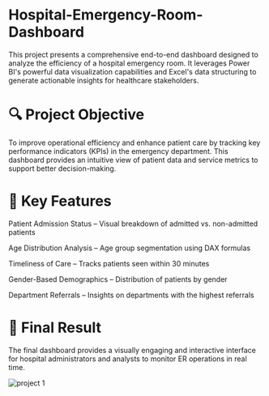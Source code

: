 # Hospital-Emergency-Room-Dashboard
This project presents a comprehensive end-to-end dashboard designed to analyze the efficiency of a hospital emergency room. It leverages Power BI's powerful data visualization capabilities and Excel's data structuring to generate actionable insights for healthcare stakeholders.
# 🔍 Project Objective
To improve operational efficiency and enhance patient care by tracking key performance indicators (KPIs) in the emergency department. This dashboard provides an intuitive view of patient data and service metrics to support better decision-making.

# 🚀 Key Features
Patient Admission Status – Visual breakdown of admitted vs. non-admitted patients

Age Distribution Analysis – Age group segmentation using DAX formulas

Timeliness of Care – Tracks patients seen within 30 minutes

Gender-Based Demographics – Distribution of patients by gender

Department Referrals – Insights on departments with the highest referrals

# 📌 Final Result
The final dashboard provides a visually engaging and interactive interface for hospital administrators and analysts to monitor ER operations in real time.

![project 1](https://github.com/user-attachments/assets/a7883193-d006-4115-90c5-8030aac765d0)

